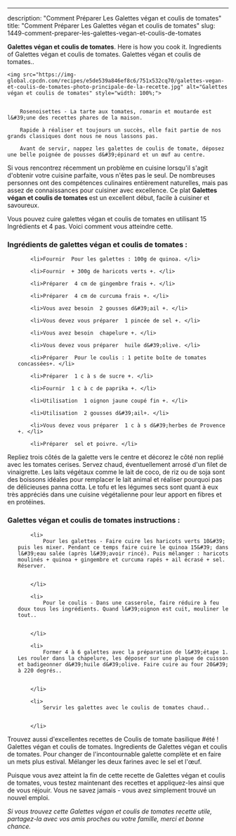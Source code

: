 ---
description: "Comment Préparer Les Galettes végan et coulis de tomates"
title: "Comment Préparer Les Galettes végan et coulis de tomates"
slug: 1449-comment-preparer-les-galettes-vegan-et-coulis-de-tomates

<p>
	<strong>Galettes végan et coulis de tomates</strong>. 
	Here is how you cook it. Ingredients of Galettes végan et coulis de tomates. Galettes végan et coulis de tomates..
</p>
<p>
	
	<img src="https://img-global.cpcdn.com/recipes/e5de539a846ef8c6/751x532cq70/galettes-vegan-et-coulis-de-tomates-photo-principale-de-la-recette.jpg" alt="Galettes végan et coulis de tomates" style="width: 100%;">
	
	
		Rosenoisettes - La tarte aux tomates, romarin et moutarde est l&#39;une des recettes phares de la maison.
	
		Rapide à réaliser et toujours un succès, elle fait partie de nos grands classiques dont nous ne nous lassons pas.
	
		Avant de servir, nappez les galettes de coulis de tomate, déposez une belle poignée de pousses d&#39;épinard et un œuf au centre.
	
</p>

Si vous rencontrez récemment un problème en cuisine lorsqu'il s'agit d'obtenir votre cuisine parfaite, vous n'êtes pas le seul. De nombreuses personnes ont des compétences culinaires entièrement naturelles, mais pas assez de connaissances pour cuisiner avec excellence. Ce plat <strong> Galettes végan et coulis de tomates </strong> est un excellent début, facile à cuisiner et savoureux.

<!--inarticleads1-->

Vous pouvez cuire galettes végan et coulis de tomates en utilisant 15 Ingrédients et 4 pas. Voici comment vous atteindre cette.

<h3>Ingrédients de galettes végan et coulis de tomates :</h3>

<ol>
	
		<li>Fournir  Pour les galettes : 100g de quinoa. </li>
	
		<li>Fournir  + 300g de haricots verts +. </li>
	
		<li>Préparer  4 cm de gingembre frais +. </li>
	
		<li>Préparer  4 cm de curcuma frais +. </li>
	
		<li>Vous avez besoin  2 gousses d&#39;ail +. </li>
	
		<li>Vous devez vous préparer  1 pincée de sel +. </li>
	
		<li>Vous avez besoin  chapelure +. </li>
	
		<li>Vous devez vous préparer  huile d&#39;olive. </li>
	
		<li>Préparer  Pour le coulis : 1 petite boîte de tomates concassées+. </li>
	
		<li>Préparer  1 c à s de sucre +. </li>
	
		<li>Fournir  1 c à c de paprika +. </li>
	
		<li>Utilisation  1 oignon jaune coupé fin +. </li>
	
		<li>Utilisation  2 gousses d&#39;ail+. </li>
	
		<li>Vous devez vous préparer  1 c à s d&#39;herbes de Provence +. </li>
	
		<li>Préparer  sel et poivre. </li>
	
</ol>

Repliez trois côtés de la galette vers le centre et décorez le côté non replié avec les tomates cerises. Servez chaud, éventuellement arrosé d&#39;un filet de vinaigrette. Les laits végétaux comme le lait de coco, de riz ou de soja sont des boissons idéales pour remplacer le lait animal et réaliser pourquoi pas de délicieuses panna cotta. Le tofu et les légumes secs sont quant à eux très appréciés dans une cuisine végétalienne pour leur apport en fibres et en protéines. 

<!--inarticleads2-->

<h3>Galettes végan et coulis de tomates instructions :</h3>

<ol>
	
		<li>
			Pour les galettes - Faire cuire les haricots verts 10&#39; puis les mixer. Pendant ce temps faire cuire le quinoa 15&#39; dans l&#39;eau salée (après l&#39;avoir rincé). Puis mélanger : haricots moulinés + quinoa + gingembre et curcuma rapés + ail écrasé + sel. Réserver.
			
			
		</li>
	
		<li>
			Pour le coulis - Dans une casserole, faire réduire à feu doux tous les ingrédients. Quand l&#39;oignon est cuit, mouliner le tout..
			
			
		</li>
	
		<li>
			Former 4 à 6 galettes avec la préparation de l&#39;étape 1. Les rouler dans la chapelure, les déposer sur une plaque de cuisson et badigeonner d&#39;huile d&#39;olive. Faire cuire au four 20&#39; à 220 degrés..
			
			
		</li>
	
		<li>
			Servir les galettes avec le coulis de tomates chaud..
			
			
		</li>
	
</ol>

Trouvez aussi d&#39;excellentes recettes de Coulis de tomate basilique #été ! Galettes végan et coulis de tomates. Ingredients de Galettes végan et coulis de tomates. Pour changer de l&#39;incontournable galette complète et en faire un mets plus estival. Mélanger les deux farines avec le sel et l&#39;œuf. 

<!--inarticleads1-->

<p>
Puisque vous avez atteint la fin de cette recette de Galettes végan et coulis de tomates, vous testez maintenant des recettes et appliquez-les ainsi que de vous réjouir. Vous ne savez jamais - vous avez simplement trouvé un nouvel emploi.
</p>

<p>
<i>Si vous trouvez cette Galettes végan et coulis de tomates recette utile, partagez-la avec vos amis proches ou votre famille, merci et bonne chance.</i>
</p>
